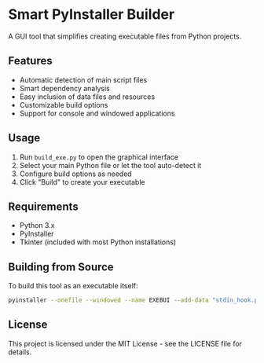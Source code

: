 # Smart PyInstaller Builder

A GUI tool that simplifies creating executable files from Python projects.

## Features

- Automatic detection of main script files
- Smart dependency analysis
- Easy inclusion of data files and resources
- Customizable build options
- Support for console and windowed applications

## Usage

1. Run `build_exe.py` to open the graphical interface
2. Select your main Python file or let the tool auto-detect it
3. Configure build options as needed
4. Click "Build" to create your executable

## Requirements

- Python 3.x
- PyInstaller
- Tkinter (included with most Python installations)

## Building from Source

To build this tool as an executable itself:

```bash
pyinstaller --onefile --windowed --name EXEBUI --add-data "stdin_hook.py:." build_exe.py
```

## License

This project is licensed under the MIT License - see the LICENSE file for details. 